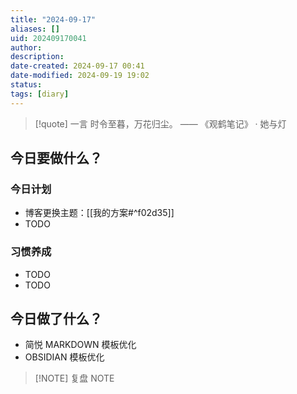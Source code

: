 ```yaml
---
title: "2024-09-17"
aliases: []
uid: 202409170041
author: 
description: 
date-created: 2024-09-17 00:41
date-modified: 2024-09-19 19:02
status: 
tags: [diary]
---
```


> [!quote] 一言
 时令至暮，万花归尘。 —— 《观鹤笔记》 · 她与灯

## 今日要做什么？

### 今日计划

- 博客更换主题：[[我的方案#^f02d35]]
- TODO

### 习惯养成

- TODO
- TODO

## 今日做了什么？

- 简悦 MARKDOWN 模板优化
- OBSIDIAN 模板优化

> [!NOTE] 复盘
> NOTE
